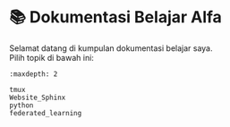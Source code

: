 # 📚 Dokumentasi Belajar Alfa

Selamat datang di kumpulan dokumentasi belajar saya.  
Pilih topik di bawah ini:

```{toctree}
:maxdepth: 2

tmux
Website_Sphinx
python
federated_learning
